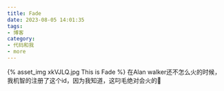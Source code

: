 ```yaml
---
title: Fade
date: 2023-08-05 14:01:35
tags:
- 博客
category:
- 代码和我
- more
---
```

{% asset_img xkVJLQ.jpg This is Fade %}
在Alan walker还不怎么火的时候，我机智的注册了这个id，因为我知道，这叼毛绝对会火的🙈